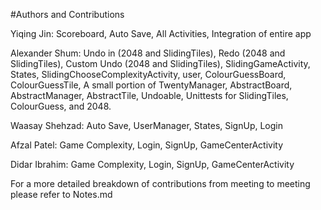 #Authors and Contributions

Yiqing Jin: Scoreboard, Auto Save, All Activities, Integration of entire app

Alexander Shum: Undo in (2048 and SlidingTiles), Redo (2048 and SlidingTiles), Custom Undo (2048 and SlidingTiles),
                SlidingGameActivity, States, SlidingChooseComplexityActivity, user, ColourGuessBoard,
                ColourGuessTile, A small portion of TwentyManager, AbstractBoard, AbstractManager,
                AbstractTile, Undoable, Unittests for SlidingTiles, ColourGuess, and 2048.

Waasay Shehzad: Auto Save, UserManager, States, SignUp, Login

Afzal Patel: Game Complexity, Login, SignUp, GameCenterActivity

Didar Ibrahim: Game Complexity, Login, SignUp, GameCenterActivity


For a more detailed breakdown of contributions from meeting to meeting please refer to Notes.md
